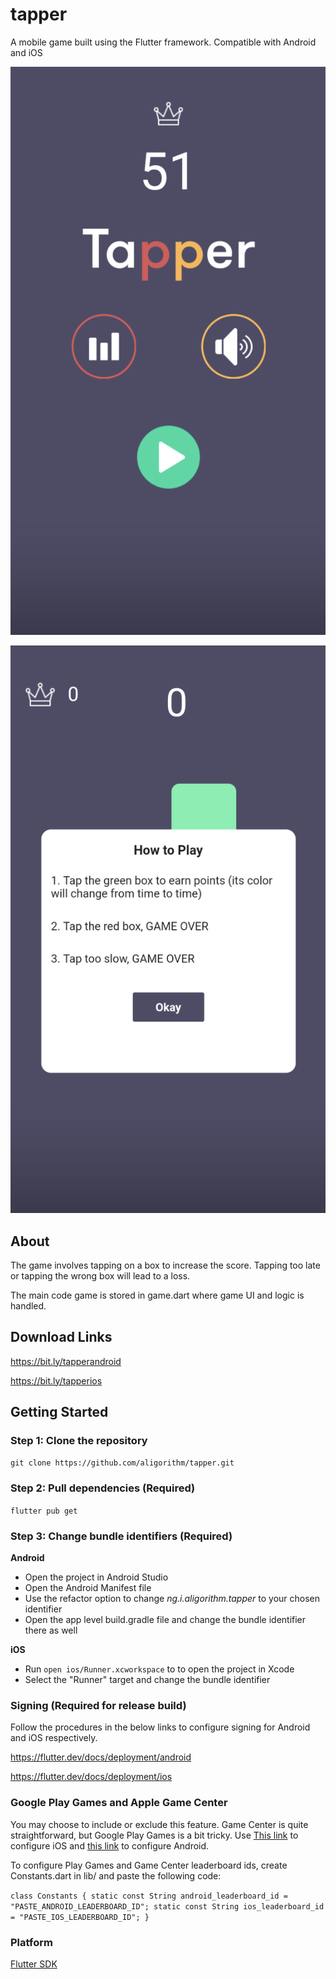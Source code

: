 # tapper

A mobile game built using the Flutter framework. Compatible with Android and iOS

![App Screenshot 1](/screenshots/screenshot_1.png)

![App Screenshot 1](/screenshots/screenshot_2.png)

## About

The game involves tapping on a box to increase the score. Tapping too late or tapping the wrong box will lead to a loss.

The main code game is stored in game.dart where game UI and logic is handled.

## Download Links

https://bit.ly/tapperandroid

https://bit.ly/tapperios

## Getting Started

### Step 1: Clone the repository

`git clone https://github.com/aligorithm/tapper.git`

### Step 2: Pull dependencies (Required)

`flutter pub get`

### Step 3: Change bundle identifiers (Required)

**Android**

- Open the project in Android Studio
- Open the Android Manifest file
- Use the refactor option to change _ng.i.aligorithm.tapper_ to your chosen identifier
- Open the app level build.gradle file and change the bundle identifier there as well

**iOS**

- Run `open ios/Runner.xcworkspace` to to open the project in Xcode
- Select the "Runner" target and change the bundle identifier

### Signing (Required for release build)

Follow the procedures in the below links to configure signing for Android and iOS respectively.

https://flutter.dev/docs/deployment/android

https://flutter.dev/docs/deployment/ios

### Google Play Games and Apple Game Center

You may choose to include or exclude this feature. Game Center is quite straightforward, but Google Play Games is a bit tricky. Use [This link](https://developer.apple.com/library/archive/documentation/LanguagesUtilities/Conceptual/iTunesConnectGameCenter_Guide/Introduction/Introduction.html) to configure iOS and [this link](https://github.com/flame-engine/play_games/blob/master/doc/signin.md) to configure Android.

To configure Play Games and Game Center leaderboard ids, create Constants.dart in lib/ and paste the following code:

`class Constants {
  static const String android_leaderboard_id = "PASTE_ANDROID_LEADERBOARD_ID";
  static const String ios_leaderboard_id = "PASTE_IOS_LEADERBOARD_ID";
}`

### Platform

[Flutter SDK](https://flutter.dev)
